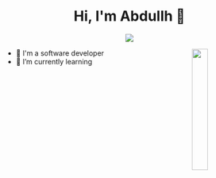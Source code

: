 
<h1 align="center">Hi, I'm Abdullh 👋</h1>
<p align="center">
    <a href="https://www.linkedin.com/in/abdullah-shehata-05445b294/"><img src="https://img.shields.io/badge/linkedin-%230177B5?style=flat&logo=linkedin&logoColor=white"/></a>
  </p>
  
  <img src="https://github.com/abdo528/blob/master/profile-img.png" align="right" width="25%"/>

- 🔭 I'm a software developer 
- 🌱 I’m currently learning
  
